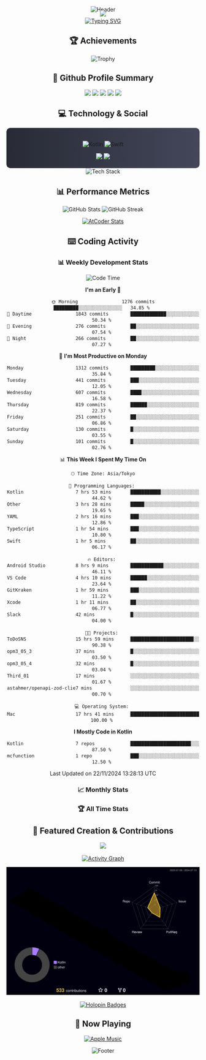 <div align="center">
  
![Header](https://capsule-render.vercel.app/api?type=waving&color=gradient&customColorList=12&height=300&section=header&text=Welcome%20to%20Batapii's%20Universe&fontSize=50&animation=fadeIn&fontAlignY=40&desc=Android%20Developer%20|%20Kotlin%20LOVE%20)

<div style="margin-top: -20px;">
  <img src="https://readme-typing-svg.herokuapp.com/?lines=Crafting+Android+Experiences;Building+Tomorrow's+Apps+Today;Always+Learning,+Always+Growing&font=Fira%20Code&center=true&width=440&height=45&color=f75c7e&vCenter=true&size=22&pause=1000">
</div>

<a href="https://git.io/typing-svg">
  <img src="https://readme-typing-svg.demolab.com?font=Fira+Code&weight=600&size=28&duration=4000&pause=1000&center=true&vCenter=true&width=800&lines=Hey+there!+I'm+Batapii+%F0%9F%91%8B;Android+Developer+from+Japan+%F0%9F%87%AF%F0%9F%87%B5" alt="Typing SVG" />
</a>

## 🏆 Achievements

![Trophy](https://github-profile-trophy.vercel.app/?username=batapii&theme=onestar&no-frame=true&no-bg=true&column=8&rank=SSS,SS,S,AAA,AA,A,B,C&margin-w=10&margin-h=10)

## 🎯 Github Profile Summary

<div align="center">
  <img src="http://github-profile-summary-cards.vercel.app/api/cards/profile-details?username=batapii&theme=radical" />
  <img src="http://github-profile-summary-cards.vercel.app/api/cards/repos-per-language?username=batapii&theme=radical" />
  <img src="http://github-profile-summary-cards.vercel.app/api/cards/most-commit-language?username=batapii&theme=radical" />
  <img src="http://github-profile-summary-cards.vercel.app/api/cards/stats?username=batapii&theme=radical" />
  <img src="http://github-profile-summary-cards.vercel.app/api/cards/productive-time?username=batapii&theme=radical" />
</div>

## 💻 Technology & Social

<div align="center" style="background: linear-gradient(to right, #282A36, #44475A); padding: 20px; border-radius: 10px;">

![Kotlin](https://img.shields.io/badge/Kotlin-98.3%25-0095D5?style=for-the-badge&logo=kotlin&logoColor=white&labelColor=282A36)
![Swift](https://img.shields.io/badge/Swift-1.7%25-FA7343?style=for-the-badge&logo=swift&logoColor=white&labelColor=282A36)

<div style="margin-top: 15px">
<a href="https://github.com/batapii"><img src="https://img.shields.io/github/followers/batapii?style=for-the-badge&logo=github&label=Follow&color=ff6e96&labelColor=282A36"/></a>
<a href="https://twitter.com/batapii3939"><img src="https://img.shields.io/twitter/follow/batapii?style=for-the-badge&logo=twitter&color=1DA1F2&labelColor=282A36&label=Follow"/></a>
</div>

</div>

<div align="center">
<img src="https://github-readme-tech-stack.vercel.app/api/cards?title=Tech+Stack&align=center&titleAlign=center&fontSize=20&lineHeight=10&lineCount=4&theme=github_dark&width=800&bg=%230D1117&badge=%23161B22&border=%2321262D&titleColor=%2358A6FF&line1=kotlin%2Ckotlin%2C0095D5%3Bandroid%2Candroid%2C00ff00%3Bjetpackcompose%2Cjetpack%2C4285F4%3B&line2=swift%2Cswift%2CFA7343%3Bfirebase%2Cfirebase%2CFFCA28%3Bgithub%2Cgithub%2C181717%3B&line3=typescript%2Ctypescript%2C3178C6%3Bgraphql%2Cgraphql%2CE10098%3Bsupabase%2Csupabase%2C3FCF8E%3B&line4=gradle%2Cgradle%2C02303A%3Bgitkraken%2Cgitkraken%2C179287%3Bpostman%2Cpostman%2CFF6C37%3B" alt="Tech Stack" />
</div>

## 📊 Performance Metrics

<div align="center">

![GitHub Stats](https://github-readme-stats.vercel.app/api?username=batapii&show_icons=true&theme=radical&hide_border=true&bg_color=0D1117)
![GitHub Streak](https://github-readme-streak-stats.herokuapp.com/?user=batapii&theme=radical&hide_border=true&background=0D1117)

[![AtCoder Stats](https://atcoder-readme-stats.vercel.app/stats/batapii3939?theme=dark&show_history=5&width=495)](https://github.com/iwbc-mzk/atcoder-readme-stats)

</div>

## ⌨️ Coding Activity

<div align="center">

### 📊 Weekly Development Stats
<!--START_SECTION:waka-->
![Code Time](http://img.shields.io/badge/Code%20Time-319%20hrs%2014%20mins-blue)

**I'm an Early 🐤** 

```text
🌞 Morning                1276 commits        █████████░░░░░░░░░░░░░░░░   34.85 % 
🌆 Daytime                1843 commits        █████████████░░░░░░░░░░░░   50.34 % 
🌃 Evening                276 commits         ██░░░░░░░░░░░░░░░░░░░░░░░   07.54 % 
🌙 Night                  266 commits         ██░░░░░░░░░░░░░░░░░░░░░░░   07.27 % 
```
📅 **I'm Most Productive on Monday** 

```text
Monday                   1312 commits        █████████░░░░░░░░░░░░░░░░   35.84 % 
Tuesday                  441 commits         ███░░░░░░░░░░░░░░░░░░░░░░   12.05 % 
Wednesday                607 commits         ████░░░░░░░░░░░░░░░░░░░░░   16.58 % 
Thursday                 819 commits         ██████░░░░░░░░░░░░░░░░░░░   22.37 % 
Friday                   251 commits         ██░░░░░░░░░░░░░░░░░░░░░░░   06.86 % 
Saturday                 130 commits         █░░░░░░░░░░░░░░░░░░░░░░░░   03.55 % 
Sunday                   101 commits         █░░░░░░░░░░░░░░░░░░░░░░░░   02.76 % 
```


📊 **This Week I Spent My Time On** 

```text
🕑︎ Time Zone: Asia/Tokyo

💬 Programming Languages: 
Kotlin                   7 hrs 53 mins       ███████████░░░░░░░░░░░░░░   44.62 % 
Other                    3 hrs 28 mins       █████░░░░░░░░░░░░░░░░░░░░   19.65 % 
YAML                     2 hrs 16 mins       ███░░░░░░░░░░░░░░░░░░░░░░   12.86 % 
TypeScript               1 hr 54 mins        ███░░░░░░░░░░░░░░░░░░░░░░   10.80 % 
Swift                    1 hr 5 mins         ██░░░░░░░░░░░░░░░░░░░░░░░   06.17 % 

🔥 Editors: 
Android Studio           8 hrs 9 mins        ████████████░░░░░░░░░░░░░   46.11 % 
VS Code                  4 hrs 10 mins       ██████░░░░░░░░░░░░░░░░░░░   23.64 % 
GitKraken                1 hr 59 mins        ███░░░░░░░░░░░░░░░░░░░░░░   11.22 % 
Xcode                    1 hr 11 mins        ██░░░░░░░░░░░░░░░░░░░░░░░   06.77 % 
Slack                    42 mins             █░░░░░░░░░░░░░░░░░░░░░░░░   04.00 % 

🐱‍💻 Projects: 
ToDoSNS                  15 hrs 59 mins      ███████████████████████░░   90.38 % 
opm3_05_3                37 mins             █░░░░░░░░░░░░░░░░░░░░░░░░   03.50 % 
opm3_05_4                32 mins             █░░░░░░░░░░░░░░░░░░░░░░░░   03.04 % 
Third_01                 17 mins             ░░░░░░░░░░░░░░░░░░░░░░░░░   01.67 % 
astahmer/openapi-zod-clie7 mins              ░░░░░░░░░░░░░░░░░░░░░░░░░   00.70 % 

💻 Operating System: 
Mac                      17 hrs 41 mins      █████████████████████████   100.00 % 
```

**I Mostly Code in Kotlin** 

```text
Kotlin                   7 repos             ██████████████████████░░░   87.50 % 
mcfunction               1 repo              ███░░░░░░░░░░░░░░░░░░░░░░   12.50 % 
```




 Last Updated on 22/11/2024 13:28:13 UTC
<!--END_SECTION:waka-->

### 📈 Monthly Stats
<!--START_SECTION:wakamonth-->

<!--END_SECTION:wakamonth-->

### 🏆 All Time Stats
<!--START_SECTION:wakaalltime-->

<!--END_SECTION:wakaalltime-->

</div>



## 🌟 Featured Creation & Contributions

<div align="center">
  <a href="https://github.com/batapii/ToDoSNS">
    <img src="https://github-readme-stats.vercel.app/api/pin/?username=batapii&repo=ToDoSNS&theme=radical&hide_border=true&bg_color=0D1117" />
  </a>

[![Activity Graph](https://github-readme-activity-graph.vercel.app/graph?username=batapii&custom_title=Contribution%20Graph&hide_border=true&theme=radical&bg_color=0D1117)](https://github.com/ashutosh00710/github-readme-activity-graph)

![3D Contrib](./profile-3d-contrib/profile-night-rainbow.svg)

[![Holopin Badges](https://holopin.me/batapii)](https://holopin.io/@batapii)

</div>

## 🎵 Now Playing

<div align="center">
  
[![Apple Music](https://music-profile.rayriffy.com/theme/dark.svg?uid=001005.6598667d2ffd4a10a4f429edd0ba24c4.1156)](https://github.com/rayriffy/apple-music-github-profile)

</div>

![Footer](https://capsule-render.vercel.app/api?type=waving&color=gradient&customColorList=12&height=100&section=footer)

</div>
